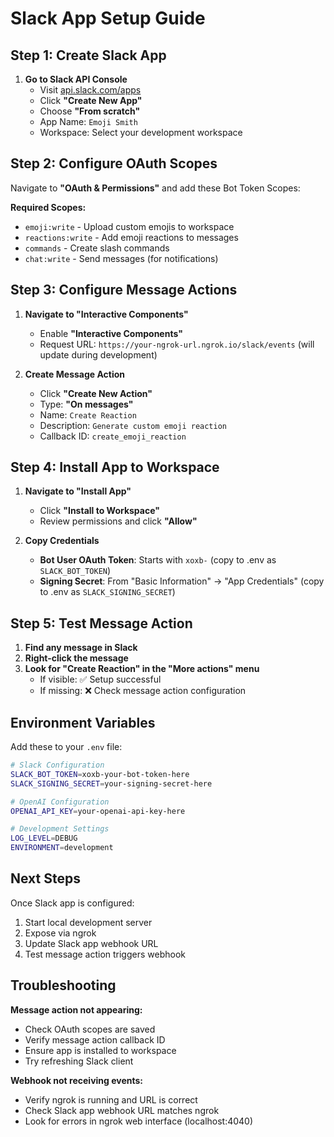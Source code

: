 # Slack App Setup Guide

## Step 1: Create Slack App

1. **Go to Slack API Console**
   - Visit [api.slack.com/apps](https://api.slack.com/apps)
   - Click **"Create New App"**
   - Choose **"From scratch"**
   - App Name: `Emoji Smith`
   - Workspace: Select your development workspace

## Step 2: Configure OAuth Scopes

Navigate to **"OAuth & Permissions"** and add these Bot Token Scopes:

**Required Scopes:**
- `emoji:write` - Upload custom emojis to workspace
- `reactions:write` - Add emoji reactions to messages  
- `commands` - Create slash commands
- `chat:write` - Send messages (for notifications)

## Step 3: Configure Message Actions

1. **Navigate to "Interactive Components"**
   - Enable **"Interactive Components"**
   - Request URL: `https://your-ngrok-url.ngrok.io/slack/events` (will update during development)

2. **Create Message Action**
   - Click **"Create New Action"** 
   - Type: **"On messages"**
   - Name: `Create Reaction`
   - Description: `Generate custom emoji reaction`
   - Callback ID: `create_emoji_reaction`

## Step 4: Install App to Workspace

1. **Navigate to "Install App"**
   - Click **"Install to Workspace"**
   - Review permissions and click **"Allow"**

2. **Copy Credentials**
   - **Bot User OAuth Token**: Starts with `xoxb-` (copy to .env as `SLACK_BOT_TOKEN`)
   - **Signing Secret**: From "Basic Information" → "App Credentials" (copy to .env as `SLACK_SIGNING_SECRET`)

## Step 5: Test Message Action

1. **Find any message in Slack**
2. **Right-click the message**
3. **Look for "Create Reaction" in the "More actions" menu**
   - If visible: ✅ Setup successful
   - If missing: ❌ Check message action configuration

## Environment Variables

Add these to your `.env` file:

```bash
# Slack Configuration
SLACK_BOT_TOKEN=xoxb-your-bot-token-here
SLACK_SIGNING_SECRET=your-signing-secret-here

# OpenAI Configuration  
OPENAI_API_KEY=your-openai-api-key-here

# Development Settings
LOG_LEVEL=DEBUG
ENVIRONMENT=development
```

## Next Steps

Once Slack app is configured:
1. Start local development server
2. Expose via ngrok
3. Update Slack app webhook URL
4. Test message action triggers webhook

## Troubleshooting

**Message action not appearing:**
- Check OAuth scopes are saved
- Verify message action callback ID
- Ensure app is installed to workspace
- Try refreshing Slack client

**Webhook not receiving events:**
- Verify ngrok is running and URL is correct
- Check Slack app webhook URL matches ngrok
- Look for errors in ngrok web interface (localhost:4040)